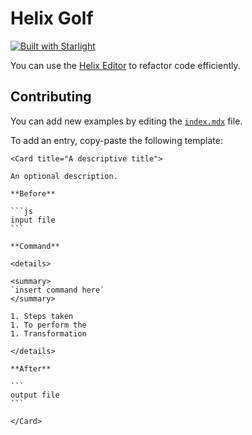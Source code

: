 # Helix Golf

[![Built with Starlight](https://astro.badg.es/v2/built-with-starlight/tiny.svg)](https://starlight.astro.build)

You can use the [Helix Editor](https://helix-editor.com/) to refactor code efficiently.

## Contributing

You can add new examples by editing the [`index.mdx`](https://github.com/NikitaRevenco/helix-golf/edit/main/src/content/docs/index.mdx) file.

To add an entry, copy-paste the following template:

````mdx
<Card title="A descriptive title">

An optional description.

**Before**

```js
input file
```

**Command**

<details>

<summary>
`insert command here`
</summary>

1. Steps taken
1. To perform the
1. Transformation

</details>

**After**

```
output file
```

</Card>
````
